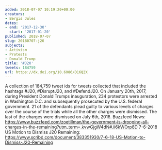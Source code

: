 ```yaml
---
added: 2018-07-07 10:19:20+00:00
creators:
- Bergis Jules
dates:
- end: '2017-12-30'
  start: '2017-01-20'
published: 2018-07-07
slug: 20180707-j20
subjects:
- Activism
- Protests
- Donald Trump
title: '#J20'
tweets: 184759
url: https://dx.doi.org/10.6086/D16Q2X
---
```


A collection of 184,759 tweet ids for tweets collected that included the hashtags #J20, #DisruptJ20, and #DefendJ20. On January 20th, 2017, during President Donald Trumps inauguration, 234 protestors were arrested in Washington D.C. and subsequently prosecuted by the U.S. federal government. 21 of the defendants plead guilty to various levels of charges over the course of the trials while all the other charges were dismissed. The last of the charges were dismissed on July 6th, 2018. Buzzfeed News: https://www.buzzfeed.com/zoetillman/the-government-is-dropping-all-charges-in-the-remaining?utm_term=.kvwGjgW4dN#.ii6kWOrp8D 7-6-2018 US Motion to Dismiss J20 Remaining: https://www.scribd.com/document/383351930/7-6-18-US-Motion-to-Dismiss-J20-Remaining
